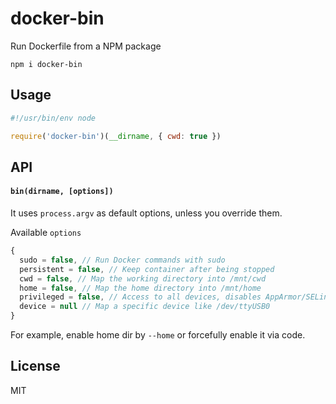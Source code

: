 # docker-bin

Run Dockerfile from a NPM package

```
npm i docker-bin
```

## Usage

```js
#!/usr/bin/env node

require('docker-bin')(__dirname, { cwd: true })
```

## API

#### `bin(dirname, [options])`

It uses `process.argv` as default options, unless you override them.

Available `options`

```js
{
  sudo = false, // Run Docker commands with sudo
  persistent = false, // Keep container after being stopped
  cwd = false, // Map the working directory into /mnt/cwd
  home = false, // Map the home directory into /mnt/home
  privileged = false, // Access to all devices, disables AppArmor/SELinux, etc
  device = null // Map a specific device like /dev/ttyUSB0
}
```

For example, enable home dir by `--home` or forcefully enable it via code.

## License

MIT

